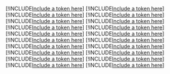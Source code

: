 [!INCLUDE[Include a token here](refs1520977200821/r1.md)]
[!INCLUDE[Include a token here](refs1520977200821/r2.md)]
[!INCLUDE[Include a token here](refs1520977200821/r3.md)]
[!INCLUDE[Include a token here](refs1520977200821/r4.md)]
[!INCLUDE[Include a token here](refs1520977200821/r5.md)]
[!INCLUDE[Include a token here](refs1520977200821/r6.md)]
[!INCLUDE[Include a token here](refs1520977200821/r7.md)]
[!INCLUDE[Include a token here](refs1520977200821/r8.md)]
[!INCLUDE[Include a token here](refs1520977200821/r9.md)]
[!INCLUDE[Include a token here](refs1520977200821/r10.md)]
[!INCLUDE[Include a token here](refs1520977200821/r11.md)]
[!INCLUDE[Include a token here](refs1520977200821/r12.md)]
[!INCLUDE[Include a token here](refs1520977200821/r13.md)]
[!INCLUDE[Include a token here](refs1520977200821/r14.md)]
[!INCLUDE[Include a token here](refs1520977200821/r15.md)]
[!INCLUDE[Include a token here](refs1520977200821/r16.md)]
[!INCLUDE[Include a token here](refs1520977200821/r17.md)]
[!INCLUDE[Include a token here](refs1520977200821/r18.md)]
[!INCLUDE[Include a token here](refs1520977200821/r19.md)]
[!INCLUDE[Include a token here](refs1520977200821/r20.md)]